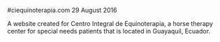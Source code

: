 #ciequinoterapia.com
29 August 2016

A website created for Centro Integral de Equinoterapia, a horse therapy center for special needs patients that is located in Guayaquil, Ecuador.